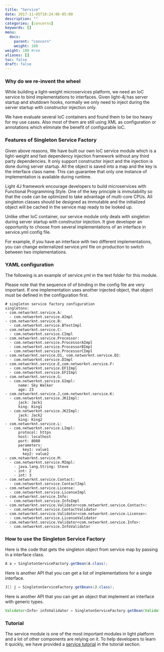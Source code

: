 ```yaml
---
title: "Service"
date: 2017-11-05T10:24:06-05:00
description: ""
categories: [concerns]
keywords: []
menu:
  docs:
    parent: "concern"
    weight: 100
weight: 100	#rem
aliases: []
toc: false
draft: false
---
```


### Why do we re-invent the wheel 

While building a light-weight microservices platform, we need an IoC service
to bind implementations to interfaces. Given light-4j has server startup and
shutdown hooks, normally we only need to inject during the server startup with
constructor injection only. 

We have evaluate several IoC containers and found them to be too heavy for my
use cases. Also most of them are still using XML as configuration or annotations
which eliminate the benefit of configurable IoC.

### Features of Singleton Service Factory

Given above reasons, We have built our own IoC service module which is a light-weight 
and fast dependency injection framework without any third party dependencies. It 
only support constructor inject and the injection is done during server startup. All 
the object is saved into a map and the key is the interface class name. This can 
guarantee that only one instance of implementation is available during runtime. 

Light 4J framework encourage developers to build microservices with Functional
Programming Style. One of the key principle is immutability so that the code can
be optimized to take advantage of multi-core CPUs. All singleton classes should
be designed as immutable and the initialized object will be cached in the service
map ready to be looked up. 

Unlike other IoC container, our service module only deals with singleton during
server startup with constructor injection. It give developer an opportunity to
choose from several implementations of an interface in service.yml config file.

For example, if you have an interface with two different implementations, you can
change externalized service.yml file on production to switch between two 
implementations.

### YAML configuration

The following is an example of service.yml in the test folder for this module.

Please note that the sequence of of binding in the config file are very important. 
If one implementation uses another injected object, that object must be defined
in the configuration first. 


```
# singleton service factory configuration
singletons:
- com.networknt.service.A:
  - com.networknt.service.AImpl
- com.networknt.service.B:
  - com.networknt.service.BTestImpl
- com.networknt.service.C:
  - com.networknt.service.CImpl
- com.networknt.service.Processor:
  - com.networknt.service.ProcessorAImpl
  - com.networknt.service.ProcessorBImpl
  - com.networknt.service.ProcessorCImpl
- com.networknt.service.D1, com.networknt.service.D2:
  - com.networknt.service.DImpl
- com.networknt.service.E,com.networknt.service.F:
  - com.networknt.service.EF1Impl
  - com.networknt.service.EF2Impl
- com.networknt.service.G:
  - com.networknt.service.GImpl:
      name: Sky Walker
      age: 23
- com.networknt.service.J,com.networknt.service.K:
  - com.networknt.service.JK1Impl:
      jack: Jack1
      king: King1
  - com.networknt.service.JK2Impl:
      jack: Jack2
      king: King2
- com.networknt.service.L:
  - com.networknt.service.LImpl:
      protocol: https
      host: localhost
      port: 8080
      parameters:
        key1: value1
        key2: value2
- com.networknt.service.M:
  - com.networknt.service.MImpl:
    - java.lang.String: Steve
    - int: 2
    - int: 3
- com.networknt.service.Contact:
  - com.networknt.service.ContactImpl
- com.networknt.service.License:
  - com.networknt.service.LicenseImpl
- com.networknt.service.Info:
  - com.networknt.service.InfoImpl
- com.networknt.service.Validator<com.networknt.service.Contact>:
  - com.networknt.service.ContactValidator
- com.networknt.service.Validator<com.networknt.service.License>:
  - com.networknt.service.LicenseValidator
- com.networknt.service.Validator<com.networknt.service.Info>:
  - com.networknt.service.InfoValidator

```

### How to use the Singleton Service Factory

Here is the code that gets the singleton object from service map by passing
in a interface class. 

```java
A a = SingletonServiceFactory.getBean(A.class);
```

Here is another API that you can get a list of implementations for a single
interface. 

```java
J[] j = SingletonServiceFactory.getBeans(J.class);
```

Here is another API that you can get an object that implement an interface with
generic types. 

```java
Validator<Info> infoValidator = SingletonServiceFactory.getBean(Validator.class, Info.class);
```

### Tutorial

The service module is one of the most important modules in light platform and a
lot of other components are relying on it. To help developers to learn it quickly,
we have provided a [service tutorial][] in the tutorial section. 
  
[service tutorial]: /tutorial/common/service/

